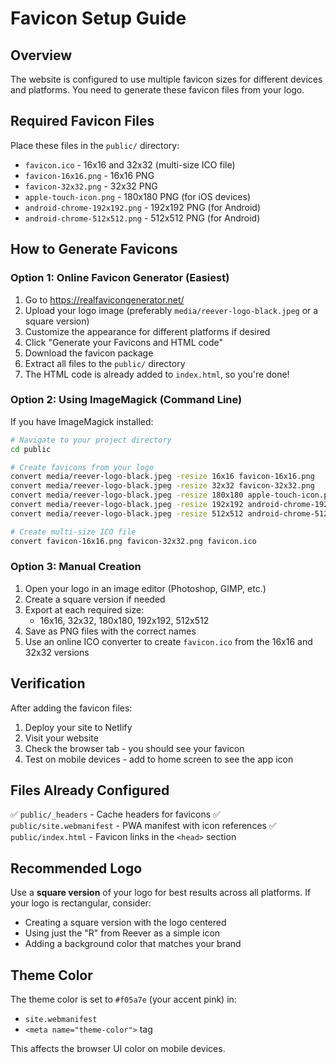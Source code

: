 # Favicon Setup Guide

## Overview
The website is configured to use multiple favicon sizes for different devices and platforms. You need to generate these favicon files from your logo.

## Required Favicon Files

Place these files in the `public/` directory:

- `favicon.ico` - 16x16 and 32x32 (multi-size ICO file)
- `favicon-16x16.png` - 16x16 PNG
- `favicon-32x32.png` - 32x32 PNG
- `apple-touch-icon.png` - 180x180 PNG (for iOS devices)
- `android-chrome-192x192.png` - 192x192 PNG (for Android)
- `android-chrome-512x512.png` - 512x512 PNG (for Android)

## How to Generate Favicons

### Option 1: Online Favicon Generator (Easiest)

1. Go to https://realfavicongenerator.net/
2. Upload your logo image (preferably `media/reever-logo-black.jpeg` or a square version)
3. Customize the appearance for different platforms if desired
4. Click "Generate your Favicons and HTML code"
5. Download the favicon package
6. Extract all files to the `public/` directory
7. The HTML code is already added to `index.html`, so you're done!

### Option 2: Using ImageMagick (Command Line)

If you have ImageMagick installed:

```bash
# Navigate to your project directory
cd public

# Create favicons from your logo
convert media/reever-logo-black.jpeg -resize 16x16 favicon-16x16.png
convert media/reever-logo-black.jpeg -resize 32x32 favicon-32x32.png
convert media/reever-logo-black.jpeg -resize 180x180 apple-touch-icon.png
convert media/reever-logo-black.jpeg -resize 192x192 android-chrome-192x192.png
convert media/reever-logo-black.jpeg -resize 512x512 android-chrome-512x512.png

# Create multi-size ICO file
convert favicon-16x16.png favicon-32x32.png favicon.ico
```

### Option 3: Manual Creation

1. Open your logo in an image editor (Photoshop, GIMP, etc.)
2. Create a square version if needed
3. Export at each required size:
   - 16x16, 32x32, 180x180, 192x192, 512x512
4. Save as PNG files with the correct names
5. Use an online ICO converter to create `favicon.ico` from the 16x16 and 32x32 versions

## Verification

After adding the favicon files:

1. Deploy your site to Netlify
2. Visit your website
3. Check the browser tab - you should see your favicon
4. Test on mobile devices - add to home screen to see the app icon

## Files Already Configured

✅ `public/_headers` - Cache headers for favicons
✅ `public/site.webmanifest` - PWA manifest with icon references
✅ `public/index.html` - Favicon links in the `<head>` section

## Recommended Logo

Use a **square version** of your logo for best results across all platforms. If your logo is rectangular, consider:
- Creating a square version with the logo centered
- Using just the "R" from Reever as a simple icon
- Adding a background color that matches your brand

## Theme Color

The theme color is set to `#f05a7e` (your accent pink) in:
- `site.webmanifest`
- `<meta name="theme-color">` tag

This affects the browser UI color on mobile devices.
